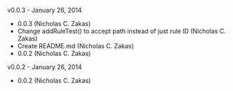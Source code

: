 v0.0.3 - January 26, 2014

* 0.0.3 (Nicholas C. Zakas)
* Change addRuleTest() to accept path instead of just rule ID (Nicholas C. Zakas)
* Create README.md (Nicholas C. Zakas)
* 0.0.2 (Nicholas C. Zakas)

v0.0.2 - January 26, 2014

* 0.0.2 (Nicholas C. Zakas)

